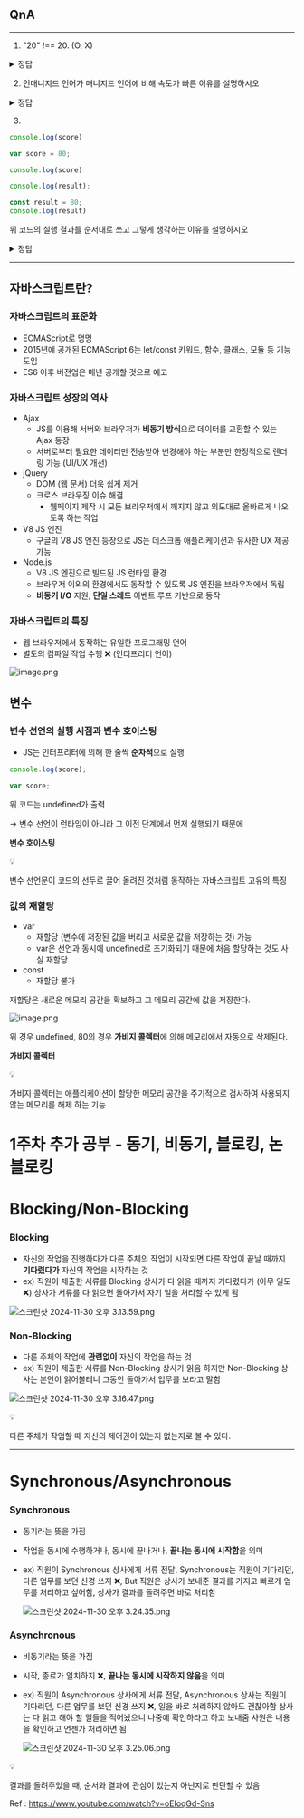 ## QnA

---

1. "20" !== 20. (O, X)
<details>
<summary>정답</summary>
    O
</details>

2. 언매니지드 언어가 매니지드 언어에 비해 속도가 빠른 이유를 설명하시오
<details>
<summary>정답</summary>
    
    1. 메모리 관리가 런타임 오버헤드 없이 직접적으로 이루어지기 때문에 런타임 환경에서의 추가 작업 (해석, 가비지 컬렉션)이 없음
    
    2. 하드웨어에 대한 직접 접근과 제어 가능
</details>

3. 

```jsx
console.log(score)

var score = 80;

console.log(score)

console.log(result);

const result = 80;
console.log(result)
```

위 코드의 실행 결과를 순서대로 쓰고 그렇게 생각하는 이유를 설명하시오

<details> 
<summary>정답</summary>
    
    Undefined
    80
    ReferenceError 종료
    
    이유 : 변수 선언의 3단계 선언 단계, 초기화 단계, 할당 단계가 있다.
    **var**은 선언 단계와 초기화 단계가 한 번에 이루어지는 반면에 
    **let, const**는 선언 단계와 초기화 단계가 분리되어 이루어짐
    따라서, 스코프에 변수를 등록 (선언)하지만 초기화 단계는 변수 선언문에 도달했을 때 이루어지므로 **초기화 이전에 변수에 접근**하면 ReferenceError 발생
</details>

---

## 자바스크립트란?

### 자바스크립트의 표준화

- ECMAScript로 명명
- 2015년에 공개된 ECMAScript 6는 let/const 키워드, 함수, 클래스, 모듈 등 기능 도입
- ES6 이후 버전업은 매년 공개할 것으로 예고

### 자바스크립트 성장의 역사

- Ajax
    - JS를 이용해 서버와 브라우저가 **비동기 방식**으로 데이터를 교환할 수 있는 Ajax 등장
    - 서버로부터 필요한 데이터만 전송받아 변경해야 하는 부분만 한정적으로 렌더링 가능 (UI/UX 개선)
- jQuery
    - DOM (웹 문서) 더욱 쉽게 제거
    - 크로스 브라우징 이슈 해결
        - 웹페이지 제작 시 모든 브라우저에서 깨지지 않고 의도대로 올바르게 나오도록 하는 작업
- V8 JS 엔진
    - 구글의 V8 JS 엔진 등장으로 JS는 데스크톱 애플리케이션과 유사한 UX 제공 가능
- Node.js
    - V8 JS 엔진으로 빌드된 JS 런타임 환경
    - 브라우저 이외의 환경에서도 동작할 수 있도록 JS 엔진을 브라우저에서 독립
    - **비동기 I/O** 지원, **단일 스레드** 이벤트 루프 기반으로 동작

### 자바스크립트의 특징

- 웹 브라우저에서 동작하는 유일한 프로그래밍 언어
- 별도의 컴파일 작업 수행 ❌ (인터프리터 언어)

![image.png](./images/hyuunminn-image-5.png)

## 변수

### 변수 선언의 실행 시점과 변수 호이스팅

- JS는 인터프리터에 의해 한 줄씩 **순차적**으로 실행

```jsx
console.log(score);

var score;
```

위 코드는 undefined가 출력

→ 변수 선언이 런타임이 아니라 그 이전 단계에서 먼저 실행되기 때문에

**변수 호이스팅**

<aside>
💡

변수 선언문이 코드의 선두로 끌어 올려진 것처럼 동작하는 자바스크립트 고유의 특징

</aside>

### 값의 재할당

- var
    - 재할당 (변수에 저장된 값을 버리고 새로운 값을 저장하는 것) 가능
    - var은 선언과 동시에 undefined로 초기화되기 때문에 처음 할당하는 것도 사실 재할당
- const
    - 재할당 불가

재할당은 새로운 메모리 공간을 확보하고 그 메모리 공간에 값을 저장한다.

![image.png](./images/hyuunminn-image-6.png)

위 경우 undefined, 80의 경우 **가비지 콜렉터**에 의해 메모리에서 자동으로 삭제된다.

**가비지 콜렉터**

<aside>
💡

가비지 콜렉터는 애플리케이션이 할당한 메모리 공간을 주기적으로 검사하여 사용되지 않는 메모리를 해제 하는 기능

</aside>

# 1주차 추가 공부 - 동기, 비동기, 블로킹, 논블로킹

# Blocking/Non-Blocking

### Blocking

- 자신의 작업을 진행하다가 다른 주체의 작업이 시작되면 다른 작업이 끝날 때까지 **기다렸다가** 자신의 작업을 시작하는 것
- ex) 직원이 제출한 서류를 Blocking 상사가 다 읽을 때까지 기다렸다가 (아무 일도 ❌) 상사가 서류를 다 읽으면 돌아가서 자기 일을 처리할 수 있게 됨

![스크린샷 2024-11-30 오후 3.13.59.png](./images/hyuunminn-image-1.png)

### Non-Blocking

- 다른 주체의 작업에 **관련없이** 자신의 작업을 하는 것
- ex) 직원이 제출한 서류를 Non-Blocking 상사가 읽음 하지만 Non-Blocking 상사는 본인이 읽어볼테니 그동안 돌아가서 업무를 보라고 말함

![스크린샷 2024-11-30 오후 3.16.47.png](./images/hyuunminn-image-2.png)

<aside>
💡

다른 주체가 작업할 때 자신의 제어권이 있는지 없는지로 볼 수 있다.

</aside>

---

# Synchronous/Asynchronous

### Synchronous

- 동기라는 뜻을 가짐
- 작업을 동시에 수행하거나, 동시에 끝나거나, **끝나는 동시에 시작함**을 의미
- ex) 직원이 Synchronous 상사에게 서류 전달, Synchronous는 직원이 기다리던, 다른 업무를 보던 신경 쓰지 ❌, But 직원은 상사가 보내준 결과를 가지고 빠르게 업무를 처리하고 싶어함, 상사가 결과를 돌려주면 바로 처리함
    
    ![스크린샷 2024-11-30 오후 3.24.35.png](./images/hyuunminn-image-3.png)
    

### Asynchronous

- 비동기라는 뜻을 가짐
- 시작, 종료가 일치하지 ❌, **끝나는 동시에 시작하지 않음**을 의미
- ex) 직원이 Asynchronous 상사에게 서류 전달, Asynchronous 상사는 직원이 기다리던, 다른 업무를 보던 신경 쓰지 ❌, 일을 바로 처리하지 않아도 괜찮아함 상사는 다 읽고 해야 할 일들을 적어놨으니 나중에 확인하라고 하고 보내줌 사원은 내용을 확인하고 언젠가 처리하면 됨
    
    ![스크린샷 2024-11-30 오후 3.25.06.png](./images/hyuunminn-image-4.png)
    

<aside>
💡

결과를 돌려주었을 때, 순서와 결과에 관심이 있는지 아닌지로 판단할 수 있음

</aside>

Ref : https://www.youtube.com/watch?v=oEIoqGd-Sns